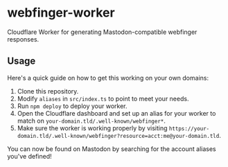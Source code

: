 # webfinger-worker

Cloudflare Worker for generating Mastodon-compatible webfinger responses.

## Usage

Here's a quick guide on how to get this working on your own domains:

1. Clone this repository.
2. Modify `aliases` in `src/index.ts` to point to meet your needs.
3. Run `npm deploy` to deploy your worker.
4. Open the Cloudflare dashboard and set up an alias for your worker to match on `your-domain.tld/.well-known/webfinger*`.
5. Make sure the worker is working properly by visiting `https://your-domain.tld/.well-known/webfinger?resource=acct:me@your-domain.tld`.

You can now be found on Mastodon by searching for the account aliases you've defined!
